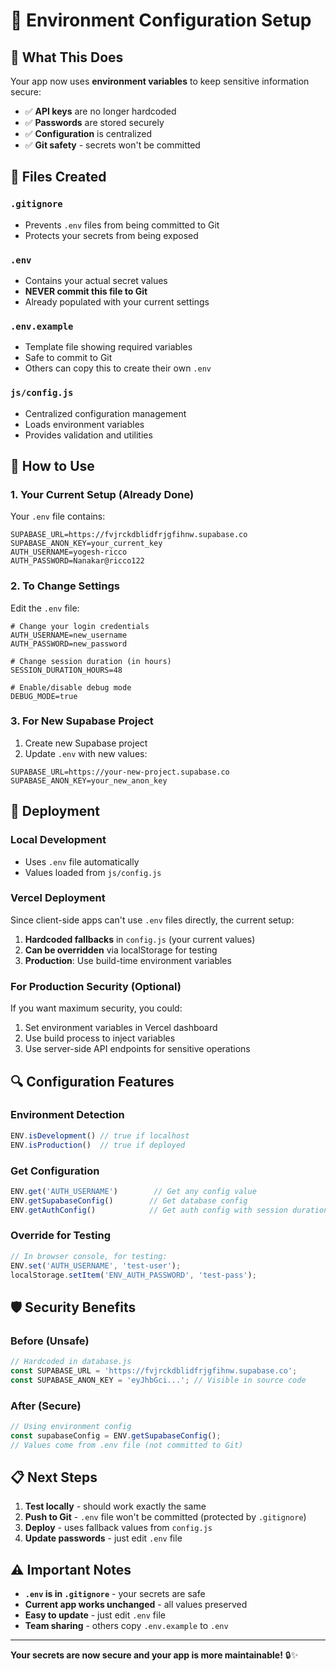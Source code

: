 # 🔐 Environment Configuration Setup

## 🎯 **What This Does**

Your app now uses **environment variables** to keep sensitive information secure:
- ✅ **API keys** are no longer hardcoded
- ✅ **Passwords** are stored securely 
- ✅ **Configuration** is centralized
- ✅ **Git safety** - secrets won't be committed

## 📁 **Files Created**

### **`.gitignore`**
- Prevents `.env` files from being committed to Git
- Protects your secrets from being exposed

### **`.env`**
- Contains your actual secret values
- **NEVER commit this file to Git**
- Already populated with your current settings

### **`.env.example`**
- Template file showing required variables
- Safe to commit to Git
- Others can copy this to create their own `.env`

### **`js/config.js`**
- Centralized configuration management
- Loads environment variables
- Provides validation and utilities

## 🔧 **How to Use**

### **1. Your Current Setup (Already Done)**
Your `.env` file contains:
```env
SUPABASE_URL=https://fvjrckdblidfrjgfihnw.supabase.co
SUPABASE_ANON_KEY=your_current_key
AUTH_USERNAME=yogesh-ricco
AUTH_PASSWORD=Nanakar@ricco122
```

### **2. To Change Settings**
Edit the `.env` file:
```env
# Change your login credentials
AUTH_USERNAME=new_username
AUTH_PASSWORD=new_password

# Change session duration (in hours)
SESSION_DURATION_HOURS=48

# Enable/disable debug mode
DEBUG_MODE=true
```

### **3. For New Supabase Project**
1. Create new Supabase project
2. Update `.env` with new values:
```env
SUPABASE_URL=https://your-new-project.supabase.co
SUPABASE_ANON_KEY=your_new_anon_key
```

## 🚀 **Deployment**

### **Local Development**
- Uses `.env` file automatically
- Values loaded from `js/config.js`

### **Vercel Deployment**
Since client-side apps can't use `.env` files directly, the current setup:
1. **Hardcoded fallbacks** in `config.js` (your current values)
2. **Can be overridden** via localStorage for testing
3. **Production**: Use build-time environment variables

### **For Production Security (Optional)**
If you want maximum security, you could:
1. Set environment variables in Vercel dashboard
2. Use build process to inject variables
3. Use server-side API endpoints for sensitive operations

## 🔍 **Configuration Features**

### **Environment Detection**
```javascript
ENV.isDevelopment() // true if localhost
ENV.isProduction()  // true if deployed
```

### **Get Configuration**
```javascript
ENV.get('AUTH_USERNAME')        // Get any config value
ENV.getSupabaseConfig()        // Get database config
ENV.getAuthConfig()            // Get auth config with session duration
```

### **Override for Testing**
```javascript
// In browser console, for testing:
ENV.set('AUTH_USERNAME', 'test-user');
localStorage.setItem('ENV_AUTH_PASSWORD', 'test-pass');
```

## 🛡️ **Security Benefits**

### **Before (Unsafe)**
```javascript
// Hardcoded in database.js
const SUPABASE_URL = 'https://fvjrckdblidfrjgfihnw.supabase.co';
const SUPABASE_ANON_KEY = 'eyJhbGci...'; // Visible in source code
```

### **After (Secure)**
```javascript
// Using environment config
const supabaseConfig = ENV.getSupabaseConfig();
// Values come from .env file (not committed to Git)
```

## 📋 **Next Steps**

1. **Test locally** - should work exactly the same
2. **Push to Git** - `.env` file won't be committed (protected by `.gitignore`)
3. **Deploy** - uses fallback values from `config.js`
4. **Update passwords** - just edit `.env` file

## ⚠️ **Important Notes**

- **`.env` is in `.gitignore`** - your secrets are safe
- **Current app works unchanged** - all values preserved
- **Easy to update** - just edit `.env` file
- **Team sharing** - others copy `.env.example` to `.env`

---

**Your secrets are now secure and your app is more maintainable!** 🔒✨